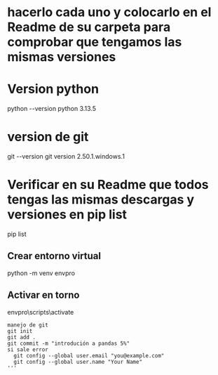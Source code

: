 # hacerlo cada uno y colocarlo en el Readme de su carpeta  para comprobar que tengamos las mismas versiones

# Version python
python --version
python 3.13.5
# version de git
git --version
git version 2.50.1.windows.1

# Verificar en su Readme que todos tengas las mismas descargas y versiones en pip list

pip list

## Crear entorno virtual 
python -m venv envpro
## Activar en torno
envpro\scripts\activate

```
manejo de git
git init
git add .
git commit -m "introdución a pandas 5%"
si sale error 
  git config --global user.email "you@example.com"
  git config --global user.name "Your Name"
'''